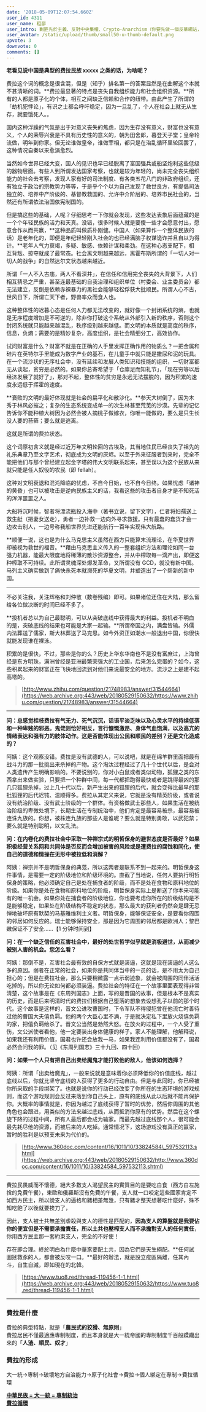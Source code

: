 ```yaml
---
date: '2018-05-09T12:07:54.660Z'
user_id: 4311
user_name: 粗鄙
user_intro: 剿匪先於主義、反對中央集權、Crypto-Anarchism（你要先做一個反華網站，然後再把它賣給共產黨）
user_avatar: /static/upload/thumb/small50-u-thumb-default.png
upvote: 3
downvote: 0
comments: []
---
```


**老看见说中国是典型的费拉民族 xxxxx 之类的话，为啥呢？**

费拉这个词的概念是很含混，但是（知乎）排名第一的答案显然是在曲解这个本就不甚清晰的词。**费拉最显著的特点是丧失自我组织能力和社会组织资源。**所有的人都是原子化的个体，相互之间缺乏信赖和合作的纽带。由此产生了所谓的「劫机犯悖论」，有识之士都会呼吁稳定，因为一旦乱了，个人在社会上就无从生存，就要饿死人。。

国内这种浮躁的气氛是出于对意义丧失的焦虑，因为生存没有意义，财富也没有意义，个人的荣辱兴衰是不具有历史性的意义的，朝为田舍郎，暮登天子堂；皇帝轮流做，明年到你家。但无论谁做皇帝，谁做宰相，都只是在治乱循环里轮回罢了，这种情况自秦以来愈演愈烈。

当然如今世界已经大变，国人的见识也早已经脱离了富国强兵或船坚炮利这些低级的器物层面。有些人到所谓发达国家考察，也就是较为年轻的，尚未完全丧失组织能力的社会去考察，发现人家有好的司法制度、有各类五花八门的非政府组织，还有独立于政治的宗教势力等等，于是乎个个以为自己发现了救世良方，有提倡司法独立的、培养中产阶级的、基督教救国的、允许中介阶层的、培养市民社会的，当然还有所谓依法治国依宪制国的。

但是搞这些的基础，人呢？仔细思考一下你就会发现，这些发达表象后面蕴藏的是一个个年轻民族的活力和天真。没错，很多时候人就是要傻一些才会愿意付出，愿意合作从而共赢，**这种品质叫做质朴刚健。中国人（如果算作一个整体民族的话）是老年化的，即便是年纪轻轻刚入社会的也已经满脑子权谋诡诈并且自以为得计。**老年人气力衰竭，多疑、敏感、依赖计谋和柔劲。在这种心态支配下，相互背叛、掠夺就成了最常态。社会离文明越来越远，离霍布斯所谓的「一切人对一切人的战争」的自然达尔文状态越来越近。

所谓「一人不入古庙，两人不看深井」，在信任和信用完全丧失的大背景下，人们相互猜忌之严重，甚至连最基础的自我治理和组织单位（村委会、业主委员会）都无法建立，反倒是依赖赤裸暴力的黑社会能够轻松俘获大批顺民。所谓人心不古，世风日下，所谓亡天下者，野兽率众而食人也。

这种整体性的迟暮心态是任何人力都无法改变的，就好像一个封闭系统的熵，也就是无序程度增加是不可逆的，除非你打破这个系统从外部引入新的秩序，否则这个封闭系统就只能越来越混乱，秩序级别越来越低。而文明的本质就是高度的秩序，信息，负熵；需要的是精妙复杂，高度组织，是社会精细分工，高效协作。

试问财富是什么？财富不就是在正确的人手里发挥正确作用的物质么？一把金属和硅片在英特尔手里能成为数字产业的基石，在儿童手中就只能是撒尿和泥的玩具。在一个流沙状的无序社会中，没有延续和发展人类知识和技能的组织，一切财富都无从谈起，贫穷是必然的。如果你总寄希望于「仓廪足而知礼节」，「现在穷等以后经济发展了就好了」，那对不起，整体性的贫穷是永远无法摆脱的，因为积累的速度永远低于挥霍的速度。

**衰败的文明的最好体现就是社会的扁平化和散沙化。**参天大树倒了，因为木秀于林风必摧之；复杂的生态系统变成单一的次生林甚至荒芜的沙漠。先辈的记忆告诉你不能种植大树因为必然会被人摘桃子做嫁衣，你唯一能做的，要么是只生长没人要的苔藓；要么就是逃离。

这就是所谓的费拉状态。

这个词原初含义就是经过近万年文明轮回的古埃及，其当地住民已经丧失了祖先的礼乐典章乃至文字艺术，彻底成为文明的灰烬。以至于外来征服者到来时，完全不能把他们与那个曾经建立起金字塔的伟大文明联系起来，甚至误以为这个民族从来就只能是任人奴役的农民（即 fellah）。

这种对文明衰退和混沌降临的忧虑，不自今日始，也不自今日终。如果忧虑「诸神的黄昏」也可以被攻击是逆向民族主义的话，我看这些的攻击者自身才是不知死活的浑浑噩噩之人。

大船将沉时候，智者将漂流瓶投入海中（著书立说，留下文字），仁者将妇孺送上救生艇（把妻女送走），勇者一边补救一边向外寻求救援。只有最蠢的蠢货才会一边攻击别人，一边号称我船世界先进还能航行一百年实现伟大航路。

**顺便一说，这也是为什么马克思主义虽然在西方只能算末流理论，在华夏世界却被视为救世的福音。**藉由马克思主义传入的一整套组织方法和理论如同一台强力机器，能最大限度地将稀薄的散沙资源整合，并从中榨取每一滴产出，即便这种榨取不可持续。此所谓灵魂深处爆发革命，又所谓没有 GCD，就没有新中国。马列主义确实做到了痛快杀死本就濒死的华夏文明，并塑造出了一个崭新的新中国。

---

不必关注我，关注辉格和刘仲敬（数卷残编）即可。如果诸位还住在大陆，那么留给各位做决断的时间已经不多了。

**投机者总以为自己最聪明，可以从突破底线中获得最大的利益。投机者不明白的是，突破底线的结果也可能是大家一起输。**所谓帝国之内，满盘皆输。外儒内法葬送了儒家，斯大林葬送了马克思。如今外资正如潮水一般退出中国，你很快就能发现谁在裸泳。

积累的是很快，不过，那些是你的么？历史上华东华南也不是没有富庶过，上海曾经是东方明珠，满洲曾经是亚洲最繁荣强大的工业国，后来怎么完蛋的？如今，这些积累起来的财富正在飞快地回流到对他们来说最安全的地方。流沙之上是建不起高塔的。

> [http://www.zhihu.com/question/21748983/answer/31544664](https://web.archive.org:443/web/20180529150632/https://www.zhihu.com/question/21748983/answer/31544664)

---

**问：总感觉桂枝费拉有气无力、死气沉沉，话语平淡乏味以及心灵水平的持续低落和一种卑贱的邪恶。鬼佬则恰好相反，言行慷慨激昂、身体气血饱满，以及高亢的情绪表达和强有力的肢体动作。这是否能体现出公民和顺民的差别？还是文化造成的？**

阿姨：这个观察没错。费拉是没有武德的人，可以说吧，就是在绵羊群里面把最有战斗力的那一批挑出来杀掉的产物。这个淘汰过程经过了几十个世代以后，是会对人类遗传产生明确影响的。不要说别的，你对小白鼠或者类似动物，狐狸之类的东西拿出来做实验，只要把一个种群中间，每一代都把跑得最快或者是跳得最凶的那几只狐狸杀掉，过上几十代以后，新产生出来的狐狸的后代，就会变得比最早的那批狐狸的后代迟钝、温顺得多。费拉从其定义来说，它就是没有精英阶级，或者说没有统治阶级、没有武士阶级的一个群体。有资格做武士那些人，如果生活在被统治阶级的卑微处境下，长期生活在专制统治中，他们肯定是最容易被杀，最容易被连诛九族的。你想，被株连九族的那些人是谁呢？要么就是特别勇敢，以武犯禁；要么就是特别聪明，以文乱法。

**问：在内卷化的费拉社会中采取一种禅宗式的明哲保身的避世态度是否最好？如果积极经营关系网和共同体是否反而会增加被害的风险或是遭费拉的腐蚀和同化，使自己的道德和情操在无形中被拉低和消解？**

阿姨：禅宗并不是明哲保身的典范，所以这两者是联系不到一起来的。明哲保身这件事情，是需要一定的阶级地位和阶级环境的。直截了当地说，任何人要执行明哲保身的策略，他必须确定自己是处在捕食者的阶级，而不是处在食物和原料地位的阶级。如果你是处在食物和原料地位的阶级，明哲保身实际上是断送了你本来可能有的唯一机会。如果你处在捕食者的阶级地位，你也要考虑你所在的阶级结构是不是能够稳定，如果处在阶级结构不稳定的状态，那么最大的获利者仍然会是肆无忌惮地破坏原有默契的马基雅维利主义者。明哲保身，能够保证安全，是要看你周围的邻居如何反应的。瑞士能够保持安全，那是因为它周围的邻居都是欧洲人；黎巴嫩保证不了安全……【1 分钟时间到】

**问：在一个缺乏信任的互害社会中，最好的处世哲学似乎就是消极避世，从而减少被别人害的机会。您怎么看？**

阿姨：那倒不是，互害社会最有效的自保方式就是装逼，这就是现在装逼的人这么多的原因。弱者在正常的社会，如果你是共同体当中的一员的话，是不用太为自己担心的；但是在费拉社会，那么只要稍微露一点示弱迹象，就会被周围的同伴活活吃掉的，所以你无论如何都必须装逼。费拉社会的特征在一个故事里面表现得非常清楚，这个故事是在《东周列国志》上面，写的是晋国的故事，但是根本不是真实的历史，而是后来明清时代的费拉们根据自己堕落的想象去设想孔子以前的那个时代。这个故事是这样的，晋文公进攻曹国时，下令军队不得侵犯曾在他流亡时善待过他的曹国大夫僖负羁。他的两个大臣心里不满，于是就决定私下里放火烧僖负羁的家，把僖负羁给杀了。晋文公当然是勃然大怒。在放火的过程中，一个人受了重伤，文公派使者看他，他一定要装出身体健康的样子。家人不能理解，他解释说，如果我还有利用价值，国君也许还会放我一马，如果我连利用价值都没有了，国君必然会问我的罪。（见《东周列国志》三十九回、四十回）

**问：如果一个人只有把自己出卖给魔鬼才能打败他的敌人，他该如何选择？**

阿姨：所谓「出卖给魔鬼」，一般来说就是意味着你必须降低你的价值底线，越过底线以后，你就比坚守底线的人获得了更多的行动自由。但是与此同时，你已经被你所采取的手段绑架了。也就是说你的行动已经改变了你所在的生态环境的游戏规则，而这个游戏规则会反过来落到你自己头上，原有的底线从此以后就不能再保护你。大概率的事情就是，你因为越过了底线获得了暂时的优势，然后你周围的其他角色也会跟进，用类似的方法来越过底线，从而抵消你原有的优势。然后在这个螺旋下降的过程中间，所有人最后都会成为输家。而最先越过底线那个人，很可能会最先耗尽他的资源，而被后来的人吃掉。通常情况下，这场游戏没有真正的赢家，暂时的胜利是以预支未来为代价的。

> [http://www.360doc.com/content/16/1011/10/33824584\_597532113.shtml](https://web.archive.org:443/web/20180529150632/http://www.360doc.com/content/16/1011/10/33824584_597532113.shtml)

---

費拉民畏威而不懷德，絕大多數支人渴望民主的實質目的是要吃白食（西方白左施捨的免費午餐），東歐和俄羅斯沒有免費的午餐，支人就一口咬定這些國家肯定不如西方民主，所以說支人的逼格和豬相差無幾，只有豬才整天想著吃什麼好，殊不知吃飽了以後就要挨刀了，

因此，支人被土共無差別虐殺與支人的德性是匹配的，**因為支人的算盤就是我要佔你的便宜但是不需要承擔責任，所以土共也壓榨支人而不承擔對支人的任何責任**，你用西方民主那一套約束支人，完全的不好使！

存在即合理。終於明白為什麼中華豕要配土共，因為它們是天生絕配。**任何試圖拯救豕的人，都會被反咬一口。**最好的辦法，就是設立疫區隔離，任其內斗，自生自滅，即如現在的北韓。

> [https://www.tuo8.red/thread-119456-1-1.html](https://web.archive.org:443/web/20180529150632/https://www.tuo8.red/thread-119456-1-1.html)

---

### 費拉是什麼

費拉的典型特點，就是「**農民式的狡猾、無原則**」  
費拉居民不僅最適應專制制度，而且本身就是大一統帝國的專制制度千百般蹂躪出來的「**人渣、順民、奴才**」

### 費拉的形成

大一統→專制→破壞地方自治能力→原子化社會→費拉→個人綁定在專制→費拉循環

**[中華民族 = 大一統 = 專制統治](https://web.archive.org:443/web/20180529150632/https://www.pin-cong.com/p/63140/?s=75914)**  
**[費拉循環](https://web.archive.org:443/web/20180529150632/https://www.pin-cong.com/p/72271)**
